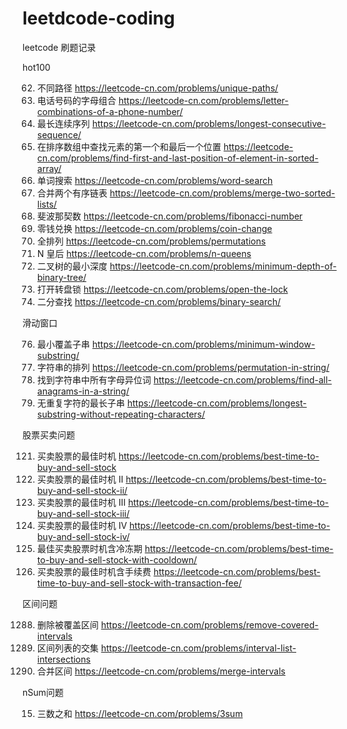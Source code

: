 # leetdcode-coding

leetcode 刷题记录

hot100

62. 不同路径 https://leetcode-cn.com/problems/unique-paths/
17. 电话号码的字母组合 https://leetcode-cn.com/problems/letter-combinations-of-a-phone-number/
128. 最长连续序列 https://leetcode-cn.com/problems/longest-consecutive-sequence/
34. 在排序数组中查找元素的第一个和最后一个位置 https://leetcode-cn.com/problems/find-first-and-last-position-of-element-in-sorted-array/
79. 单词搜索 https://leetcode-cn.com/problems/word-search
21. 合并两个有序链表 https://leetcode-cn.com/problems/merge-two-sorted-lists/
509. 斐波那契数 https://leetcode-cn.com/problems/fibonacci-number
322. 零钱兑换 https://leetcode-cn.com/problems/coin-change
46. 全排列 https://leetcode-cn.com/problems/permutations
51. N 皇后 https://leetcode-cn.com/problems/n-queens
111. 二叉树的最小深度 https://leetcode-cn.com/problems/minimum-depth-of-binary-tree/
752. 打开转盘锁 https://leetcode-cn.com/problems/open-the-lock
704. 二分查找 https://leetcode-cn.com/problems/binary-search/

滑动窗口

76. 最小覆盖子串 https://leetcode-cn.com/problems/minimum-window-substring/
567. 字符串的排列 https://leetcode-cn.com/problems/permutation-in-string/
438. 找到字符串中所有字母异位词 https://leetcode-cn.com/problems/find-all-anagrams-in-a-string/
3. 无重复字符的最长子串 https://leetcode-cn.com/problems/longest-substring-without-repeating-characters/

股票买卖问题

121. 买卖股票的最佳时机 https://leetcode-cn.com/problems/best-time-to-buy-and-sell-stock
122. 买卖股票的最佳时机 II https://leetcode-cn.com/problems/best-time-to-buy-and-sell-stock-ii/
123. 买卖股票的最佳时机 III https://leetcode-cn.com/problems/best-time-to-buy-and-sell-stock-iii/
188. 买卖股票的最佳时机 IV  https://leetcode-cn.com/problems/best-time-to-buy-and-sell-stock-iv/
309. 最佳买卖股票时机含冷冻期 https://leetcode-cn.com/problems/best-time-to-buy-and-sell-stock-with-cooldown/
714. 买卖股票的最佳时机含手续费 https://leetcode-cn.com/problems/best-time-to-buy-and-sell-stock-with-transaction-fee/

区间问题

1288. 删除被覆盖区间 https://leetcode-cn.com/problems/remove-covered-intervals
986. 区间列表的交集 https://leetcode-cn.com/problems/interval-list-intersections
56. 合并区间 https://leetcode-cn.com/problems/merge-intervals

nSum问题

15. 三数之和 https://leetcode-cn.com/problems/3sum

